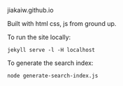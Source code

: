 jiakaiw.github.io

Built with html css, js from ground up.

To run the site locally:
```
jekyll serve -l -H localhost
```

To generate the search index:
```
node generate-search-index.js
```
